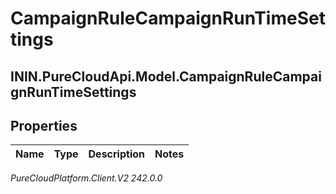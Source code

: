 # CampaignRuleCampaignRunTimeSettings

## ININ.PureCloudApi.Model.CampaignRuleCampaignRunTimeSettings

## Properties

|Name | Type | Description | Notes|
|------------ | ------------- | ------------- | -------------|



_PureCloudPlatform.Client.V2 242.0.0_
